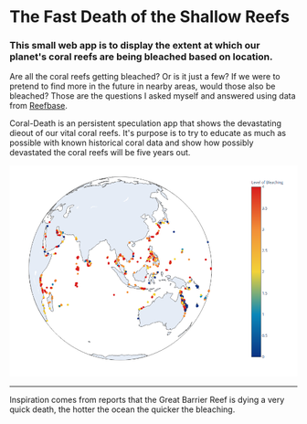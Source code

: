 # The Fast Death of the Shallow Reefs

### This small web app is to display the extent at which our planet's coral reefs are being bleached based on location. 

Are all the coral reefs getting bleached? Or is it just a few? If we were to pretend to find more in the future in nearby areas, would those also be bleached? Those are the questions I asked myself and answered using data from [Reefbase](http://www.reefbase.org/gis_maps/useofmaps.aspx).

Coral-Death is an persistent speculation app that shows the devastating dieout of our vital coral reefs. It's purpose is to try to educate as much as possible with known historical coral data and show how possibly devastated the coral reefs will be five years out.

![bad globe](https://github.com/jeibloo/coral-death/blob/master/assets/globe.png)

---

Inspiration comes from reports that the Great Barrier Reef is dying a very quick death, the hotter the ocean the quicker the bleaching.
